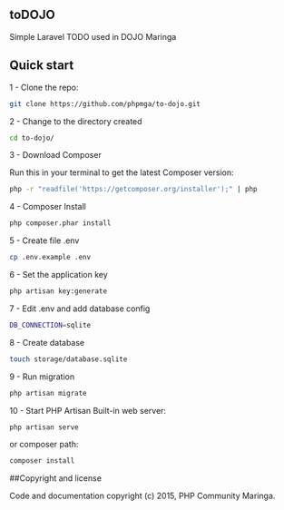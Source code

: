 ## toDOJO

Simple Laravel TODO used in DOJO Maringa

## Quick start

1 - Clone the repo:

```bash
git clone https://github.com/phpmga/to-dojo.git
```

2 - Change to the directory created

```bash
cd to-dojo/
```

3 - Download Composer

Run this in your terminal to get the latest Composer version:

```bash
php -r "readfile('https://getcomposer.org/installer');" | php
```

4 - Composer Install

```bash
php composer.phar install
```

5 - Create file .env 

```bash
cp .env.example .env
```

6 - Set the application key

```bash
php artisan key:generate
```

7 - Edit .env and add database config

```bash
DB_CONNECTION=sqlite
```

8 - Create database

```bash
touch storage/database.sqlite
```

9 - Run migration

```bash
php artisan migrate
```

10 - Start PHP Artisan Built-in web server:

```bash
php artisan serve
```

or composer path:

```bash
composer install
```

##Copyright and license

Code and documentation copyright (c) 2015, PHP Community Maringa.